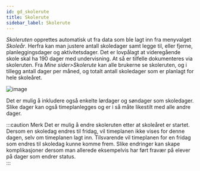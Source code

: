 ```yaml
---
id: gd_skolerute
title: Skolerute
sidebar_label: Skolerute
---
```


 _Skoleruten_ opprettes automatisk ut fra data som ble lagt inn fra menyvalget _Skoleår_.
Herfra kan man justere antall skoledager samt legge til, eller fjerne, planleggingsdager og aktivitetsdager. Det er lovpålagt at videregående skole skal ha 190 dager med undervisning. At så er tilfelle dokumenteres via skoleruten. Fra _Mine sider>Skolerute_ kan alle brukerne se skoleruten, og i tillegg antall dager per måned, og totalt antall skoledager som er planlagt for hele skoleåret. 

![image](https://github.com/BarmanHanssen/iskole/assets/80097133/ee926b2f-9c14-4215-bd9a-356a22edf146)


Det er mulig å inkludere også enkelte lørdager og søndager som skoledager. Slike dager kan også timeplanlegges og er i så måte likestilt med alle andre dager. 

:::caution Merk
Det er mulig å endre skoleruten etter at skoleåret er startet. Dersom en skoledag endres til fridag, vil timeplanen ikke vises for denne dagen, selv om timeplanen lagt inn. Tilsvarende vil timeplanen for en fridag som endres til skoledag kunne komme frem. Slike endringer kan skape komplikasjoner dersom man allerede eksempelvis har ført fravær på elever på dager som endrer status.  
:::
